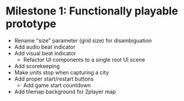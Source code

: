 # Milestone 1: Functionally playable prototype
- Rename "size" parameter (grid size) for disambiguation
- Add audio beat indicator
- Add visual beat indicator
    - Refactor UI components to a single root UI scene
- Add scorekeeping
- Make units stop when capturing a city
- Add proper start/restart buttons
    - Add game start countdown
- Add tilemap background for 2player map